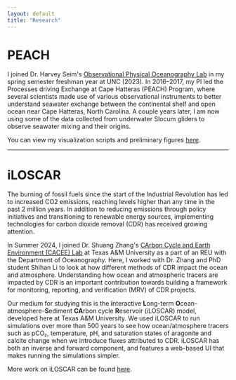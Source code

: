 ```yaml
---
layout: default
title: "Research"
---
```


# PEACH

I joined Dr. Harvey Seim's [Observational Physical Oceanography Lab](https://tarheels.live/seimlab/) in my spring semester freshman year at UNC (2023). In 2016–2017, my PI led the Processes driving Exchange at Cape Hatteras (PEACH) Program, where several scientists made use of various observational instruments to better understand seawater exchange between the continental shelf and open ocean near Cape Hatteras, North Carolina. A couple years later, I am now using some of the data collected from underwater Slocum gliders to observe seawater mixing and their origins.

You can view my visualization scripts and preliminary figures [here](https://github.com/vhi3u/peachVIS).

---

# iLOSCAR

The burning of fossil fuels since the start of the Industrial Revolution has led to increased CO2 emissions, reaching levels higher than any time in the past 2 million years. In addition to reducing emissions through policy initiatives and transitioning to renewable energy sources, implementing technologies for carbon dioxide removal (CDR) has received growing attention.

In Summer 2024, I joined Dr. Shuang Zhang's [CArbon Cycle and Earth Environment (CACEE) Lab](https://www.caceelab.space/) at Texas A&M University as a part of an REU with the Department of Oceanography. Here, I worked with Dr. Zhang and PhD student Shihan Li to look at how different methods of CDR impact the ocean and atmosphere. Understanding how ocean and atmospheric tracers are impacted by CDR is an important contribution towards building a framework for monitoring, reporting, and verification (MRV) of CDR projects.

Our medium for studying this is the **i**nteractive **L**ong-term **O**cean-atmosphere-**S**ediment **CA**rbon cycle **R**eservoir (iLOSCAR) model, developed here at Texas A&M University. We used iLOSCAR to run simulations over more than 500 years to see how ocean/atmosphere tracers such as pCO₂, temperature, pH, and saturation states of aragonite and calcite change when we introduce fluxes attributed to CDR. iLOSCAR has both an inverse and forward component, and features a web-based UI that makes running the simulations simpler.

More work on iLOSCAR can be found [here](https://github.com/Shihan150/iloscar).

